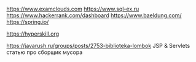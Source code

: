 https://www.examclouds.com
https://www.sql-ex.ru
https://www.hackerrank.com/dashboard
https://www.baeldung.com/
https://spring.io/

https://hyperskill.org

https://javarush.ru/groups/posts/2753-biblioteka-lombok
JSP & Servlets
статью про сборщик мусора
